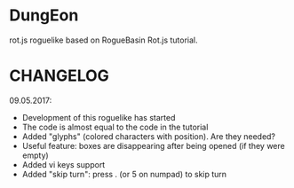 # DungEon
rot.js roguelike based on RogueBasin Rot.js tutorial.
# CHANGELOG
09.05.2017:
 - Development of this roguelike has started
 - The code is almost equal to the code in the tutorial
 - Added "glyphs" (colored characters with position). Are they needed?
 - Useful feature: boxes are disappearing after being opened (if they were empty)
 - Added vi keys support
 - Added "skip turn": press . (or 5 on numpad) to skip turn
